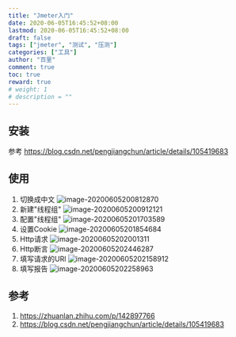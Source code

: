 ```yaml
---
title: "Jmeter入门"
date: 2020-06-05T16:45:52+08:00
lastmod: 2020-06-05T16:45:52+08:00
draft: false
tags: ["jmeter", "测试", "压测"]
categories: ["工具"]
author: "百里"
comment: true
toc: true
reward: true
# weight: 1
# description = ""
---
```


## 安装

参考 https://blog.csdn.net/pengjiangchun/article/details/105419683

## 使用

1. 切换成中文
![image-20200605200812870](http://img.sgfoot.com/b/20200605200812.png?imageslim)
2. 新建"线程组"
![image-20200605200912121](http://img.sgfoot.com/b/20200605200912.png?imageslim)
3. 配置"线程组"
![image-20200605201703589](http://img.sgfoot.com/b/20200605201703.png?imageslim)
4. 设置Cookie
![image-20200605201854684](http://img.sgfoot.com/b/20200605201854.png?imageslim)
5. Http请求
![image-20200605202001311](http://img.sgfoot.com/b/20200605202001.png?imageslim)
6. Http断言
![image-20200605202446287](http://img.sgfoot.com/b/20200605202446.png?imageslim)
7. 填写请求的URl
![image-20200605202158912](http://img.sgfoot.com/b/20200605202158.png?imageslim)
8. 填写报告 
![image-20200605202258963](http://img.sgfoot.com/b/20200605202259.png?imageslim)




## 参考

1. https://zhuanlan.zhihu.com/p/142897766
2. https://blog.csdn.net/pengjiangchun/article/details/105419683